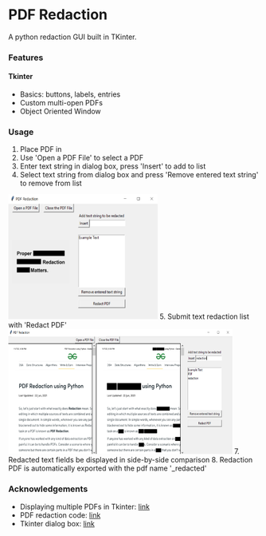 # PDF Redaction
A python redaction GUI built in TKinter.

### Features
#### Tkinter
- Basics: buttons, labels, entries
- Custom multi-open PDFs
- Object Oriented Window

### Usage
1. Place PDF in 
2. Use 'Open a PDF File' to select a PDF
3. Enter text string in dialog box, press 'Insert' to add to list
4. Select text string from dialog box and press 'Remove entered text string' to remove from list  
<img src="img/main.PNG" width="300" height="250" />
5. Submit text redaction list with 'Redact PDF'  
<img src="img/redaction.PNG" width="450" height="250" />
7. Redacted text fields be displayed in side-by-side comparison  
8. Redaction PDF is automatically exported with the pdf name '_redacted'

### Acknowledgements
- Displaying multiple PDFs in Tkinter: [link](https://stackoverflow.com/questions/70302939/tkpdfviewer-open-several-pdf-in-grid-not-working-display-same-pdf-with-a-mix)  
- PDF redaction code: [link](https://www.geeksforgeeks.org/pdf-redaction-using-python/)  
- Tkinter dialog box: [link](https://www.pythontutorial.net/tkinter/tkinter-open-file-dialog/)
